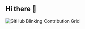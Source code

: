 ## Hi there 👋

<!--
**Manmeetkaur1525/Manmeetkaur1525** is a ✨ _special_ ✨ repository because its `README.md` (this file) appears on your GitHub profile.

Here are some ideas to get you started:

- 🔭 I’m currently working on ...
- 🌱 I’m currently learning ...
- 👯 I’m looking to collaborate on ...
- 🤔 I’m looking for help with ...
- 💬 Ask me about ...
- 📫 How to reach me: ...
- 😄 Pronouns: ...
- ⚡ Fun fact: ...
-->
![GitHub Blinking Contribution Grid](https://github.com/<ManmeetKaur1525>/<ManmeetKaur1525>/raw/output/dist/blink-grid.svg)
